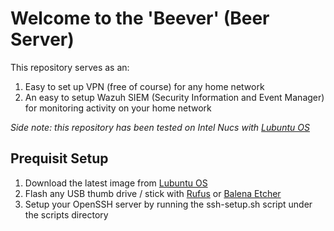# Welcome to the 'Beever' (Beer Server)

This repository serves as an:
1. Easy to set up VPN (free of course) for any home network
2. An easy to setup Wazuh SIEM (Security Information and Event Manager) for monitoring activity on your home network

*Side note: this repository has been tested on Intel Nucs with [Lubuntu OS](https://lubuntu.me/)*

## Prequisit Setup
1. Download the latest image from [Lubuntu OS](https://lubuntu.me/)
2. Flash any USB thumb drive / stick with [Rufus](https://rufus.ie/en/) or [Balena Etcher](https://etcher.balena.io/)
3. Setup your OpenSSH server by running the ssh-setup.sh script under the scripts directory
